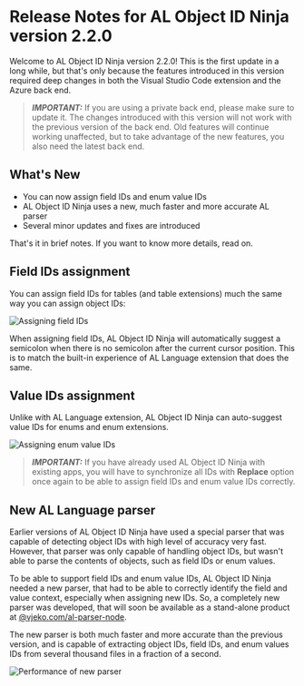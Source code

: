 # Release Notes for AL Object ID Ninja version 2.2.0

Welcome to AL Object ID Ninja version 2.2.0! This is the first update in a long while, but that's only because the
features introduced in this version required deep changes in both the Visual Studio Code extension and the Azure
back end.

> ***IMPORTANT:*** If you are using a private back end, please make sure to update it. The changes introduced with
this version will not work with the previous version of the back end. Old features will continue working unaffected,
but to take advantage of the new features, you also need the latest back end.

## What's New

* You can now assign field IDs and enum value IDs
* AL Object ID Ninja uses a new, much faster and more accurate AL parser
* Several minor updates and fixes are introduced

That's it in brief notes. If you want to know more details, read on.

## Field IDs assignment

You can assign field IDs for tables (and table extensions) much the same way you can assign object IDs:

![Assigning field IDs](https://raw.github.com/vjekob/al-objid/master/doc/images/field_ids.gif)

When assigning field IDs, AL Object ID Ninja will automatically suggest a semicolon when there is no semicolon after
the current cursor position. This is to match the built-in experience of AL Language extension that does the same.

## Value IDs assignment

Unlike with AL Language extension, AL Object ID Ninja can auto-suggest value IDs for enums and enum extensions.

![Assigning enum value IDs](https://raw.github.com/vjekob/al-objid/master/doc/images/value_ids.gif)

> ***IMPORTANT:*** If you have already used AL Object ID Ninja with existing apps, you will have to synchronize all
IDs with **Replace** option once again to be able to assign field IDs and enum value IDs correctly.

## New AL Language parser

Earlier versions of AL Object ID Ninja have used a special parser that was capable of detecting object IDs with
high level of accuracy very fast. However, that parser was only capable of handling object IDs, but wasn't able
to parse the contents of objects, such as field IDs or enum values.

To be able to support field IDs and enum value IDs, AL Object ID Ninja needed a new parser, that had to be able
to correctly identify the field and value context, especially when assigning new IDs. So, a completely new parser
was developed, that will soon be available as a stand-alone product at [@vjeko.com/al-parser-node](https://www.npmjs.com/package/@vjeko.com/al-parser-node).

The new parser is both much faster and more accurate than the previous version, and is capable of extracting
object IDs, field IDs, and enum values IDs from several thousand files in a fraction of a second.

![Performance of new parser](https://raw.github.com/vjekob/al-objid/master/doc/images/new_parser_performance.gif)
